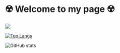 # ☢️ Welcome to my page ☢️
![](https://imgur.com/gtzr6vq.png)

[![Top Langs](https://github-readme-stats.vercel.app/api/top-langs/?username=PrizraKA)](https://github.com/anuraghazra/github-readme-stats)

![GitHub stats](https://github-readme-stats.vercel.app/api?username=PrizraKA&show_icons=true)  

